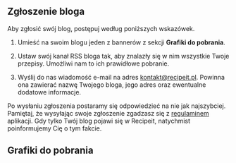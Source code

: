 <!-- # Dodaj blog

Jeżeli tworzysz blog kulinarny, na którym publikujsz swoje przepisy, możesz dodać go do Recipeit. Poniżej znajduje się instrukcja, jak to zrobić. -->

## Zgłoszenie bloga

Aby zgłosić swój blog, postępuj według poniższych wskazówek.

1. Umieść na swoim blogu jeden z bannerów z sekcji **Grafiki do pobrania**.

1. Ustaw swój kanał RSS bloga tak, aby znalazły się w nim wszystkie Twoje przepisy. Umożliwi nam to ich prawidłowe pobranie.

1. Wyślij do nas wiadomość e-mail na adres [kontakt@recipeit.pl](mailto:kontakt@recipeit.pl?subject=Zgłoszenie bloga). Powinna ona zawierać nazwę Twojego bloga, jego adres oraz ewentualne dodatowe informacje.

Po wysłaniu zgłoszenia postaramy się odpowiedzieć na nie jak najszybciej. Pamiętaj, że wysyłając swoje zgłoszenie zgadzasz się z [regulaminem](/terms) aplikacji. Gdy tylko Twój blog pojawi się w Recipeit, natychmist poinformujemy Cię o tym fakcie.

## Grafiki do pobrania
